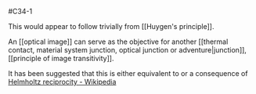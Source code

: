 #C34-1 

This would appear to follow trivially from [[Huygen's principle]].

 An [[optical image]] can serve as the objective for another [[thermal contact, material system junction, optical junction or adventure|junction]], [[principle of image transitivity]].

It has been suggested that this is either equivalent to or a consequence of [Helmholtz reciprocity - Wikipedia](https://en.m.wikipedia.org/wiki/Helmholtz_reciprocity)
